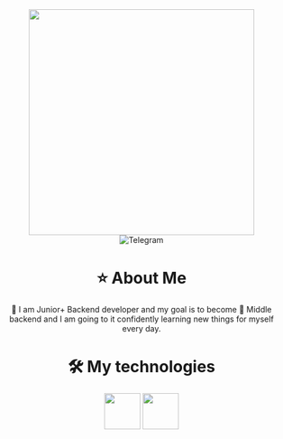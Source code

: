 <link rel="stylesheet" type='text/css' href="https://cdn.jsdelivr.net/gh/devicons/devicon@latest/devicon.min.css" />
          
<div id="header" align="center">
    <img src="https://media.giphy.com/media/v1.Y2lkPTc5MGI3NjExdzUwbnMxZmZtY29qMzc1MHhweGI2aXVhcnRvaWEyem94ODAyNTE3cyZlcD12MV9pbnRlcm5hbF9naWZfYnlfaWQmY3Q9Zw/2IudUHdI075HL02Pkk/giphy.gif" width="400"/>
</div>
<div id="badges" align="center">
    <img src="https://img.shields.io/badge/Telegram-green?style=for-the-badge&logo=telegram&logoColor=white" alt="Telegram"/>
</div>
<h1 align="center">⭐️ About Me</h1>
<p align="center">🐻 I am Junior+ Backend developer and my goal is to become 🦁 Middle backend and I am going to it confidently learning new things for myself every day.</p>
<h1 align="center">🛠 My technologies</h1>
<div id="tech" align="center">
<img src="https://cdn.jsdelivr.net/gh/devicons/devicon@latest/icons/javascript/javascript-original.svg" width="64" height="64" />
<img src="https://cdn.jsdelivr.net/gh/devicons/devicon@latest/icons/nestjs/nestjs-original.svg" width="64" height="64" />
</div>
